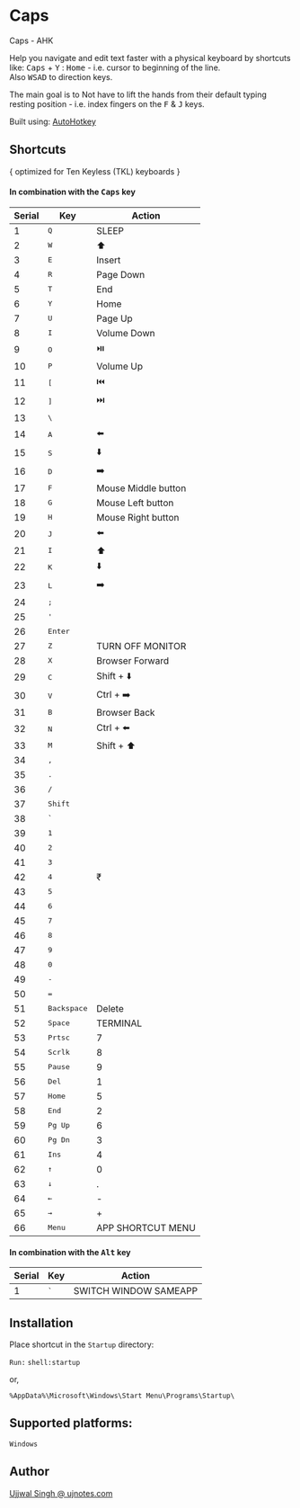 # Caps

Caps - AHK

Help you navigate and edit text faster with a physical keyboard by shortcuts like: <kbd>Caps</kbd> + <kbd>Y</kbd> : <kbd>Home</kbd> - i.e. cursor to beginning of the line.  
Also <kbd>W</kbd><kbd>S</kbd><kbd>A</kbd><kbd>D</kbd> to direction keys.

The main goal is to Not have to lift the hands from their default typing resting position - i.e. index fingers on the <kbd>F</kbd> & <kbd>J</kbd> keys.

Built using: [AutoHotkey](https://www.autohotkey.com)


## Shortcuts

{ optimized for Ten Keyless (TKL) keyboards }

#### In combination with the <kbd>Caps</kbd> key
| Serial | Key | Action |
|--------|-----|--------|
1|<kbd>Q</kbd>|SLEEP
2|<kbd>W</kbd>|⬆️
3|<kbd>E</kbd>|Insert
4|<kbd>R</kbd>|Page Down
5|<kbd>T</kbd>|End
6|<kbd>Y</kbd>|Home
7|<kbd>U</kbd>|Page Up
8|<kbd>I</kbd>|Volume Down
9|<kbd>O</kbd>|⏯️
10|<kbd>P</kbd>|Volume Up
11|<kbd>[</kbd>|⏮️
12|<kbd>]</kbd>|⏭️
13|<kbd>\\</kbd>
14|<kbd>A</kbd>|⬅️
15|<kbd>S</kbd>|⬇️
16|<kbd>D</kbd>|➡️
17|<kbd>F</kbd>|Mouse Middle button
18|<kbd>G</kbd>|Mouse Left button
19|<kbd>H</kbd>|Mouse Right button
20|<kbd>J</kbd>|⬅️
21|<kbd>I</kbd>|⬆️
22|<kbd>K</kbd>|⬇️
23|<kbd>L</kbd>|➡️
24|<kbd>;</kbd>|
25|<kbd>'</kbd>|
26|<kbd>Enter</kbd>|
27|<kbd>Z</kbd>|TURN OFF MONITOR
28|<kbd>X</kbd>|Browser Forward
29|<kbd>C</kbd>|Shift + ⬇️
30|<kbd>V</kbd>|Ctrl + ➡️
31|<kbd>B</kbd>|Browser Back
32|<kbd>N</kbd>|Ctrl + ⬅️
33|<kbd>M</kbd>|Shift + ⬆️
34|<kbd>,</kbd>
35|<kbd>.</kbd>
36|<kbd>/</kbd>
37|<kbd>Shift</kbd>
38|<kbd>`</kbd>
39|<kbd>1</kbd>
40|<kbd>2</kbd>
41|<kbd>3</kbd>
42|<kbd>4</kbd>|₹
43|<kbd>5</kbd>
44|<kbd>6</kbd>
45|<kbd>7</kbd>
46|<kbd>8</kbd>
47|<kbd>9</kbd>
48|<kbd>0</kbd>
49|<kbd>-</kbd>
50|<kbd>=</kbd>
51|<kbd>Backspace</kbd>|Delete
52|<kbd>Space</kbd>|TERMINAL
53|<kbd>Prtsc</kbd>|7
54|<kbd>Scrlk</kbd>|8
55|<kbd>Pause</kbd>|9
56|<kbd>Del</kbd>|1
57|<kbd>Home</kbd>|5
58|<kbd>End</kbd>|2
59|<kbd>Pg Up</kbd>|6
60|<kbd>Pg Dn</kbd>|3
61|<kbd>Ins</kbd>|4
62|<kbd>↑</kbd>|0
63|<kbd>↓</kbd>|.
64|<kbd>←</kbd>|-
65|<kbd>→</kbd>|+
66|<kbd>Menu</kbd>|APP SHORTCUT MENU

#### In combination with the <kbd>Alt</kbd> key
| Serial | Key | Action |
|--------|-----|--------|
1|<kbd>`</kbd>|SWITCH WINDOW SAMEAPP


## Installation

Place shortcut in the `Startup` directory:

 `Run:`  `shell:startup`

or,

	%AppData%\Microsoft\Windows\Start Menu\Programs\Startup\


## Supported platforms:
`Windows`


## Author

[Ujjwal Singh @ ujnotes.com](https://ujnotes.com/about_me)
